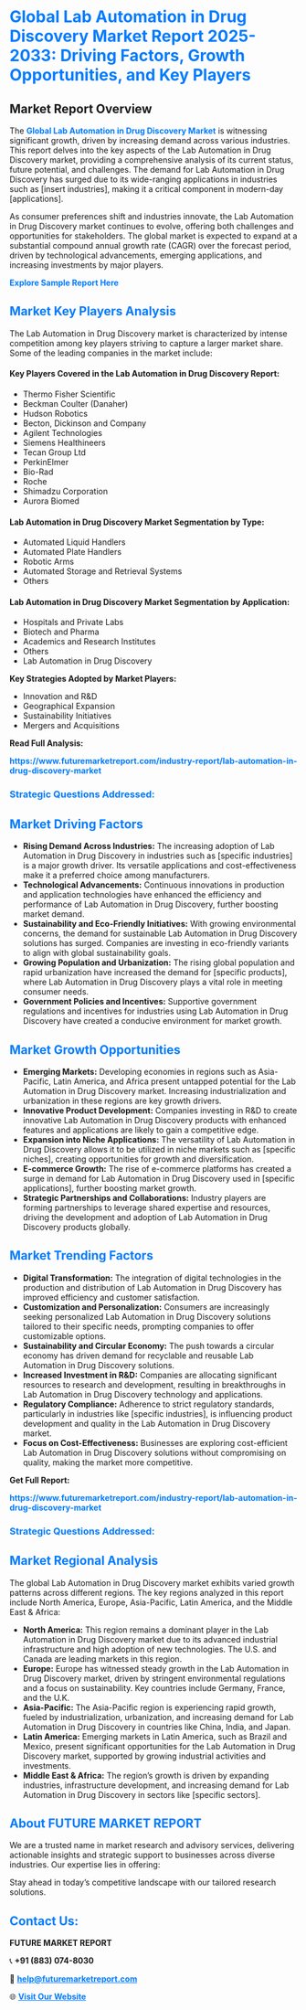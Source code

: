<h1 style="color: #007BFF;">Global Lab Automation in Drug Discovery Market Report 2025-2033: Driving Factors, Growth Opportunities, and Key Players</h1>

<section id="overview">
<h2>Market Report Overview</h2>
<p>The <a href="https://www.futuremarketreport.com/industry-report/lab-automation-in-drug-discovery-market" style="color: #007BFF; text-decoration: none;"><strong>Global Lab Automation in Drug Discovery Market</strong></a> is witnessing significant growth, driven by increasing demand across various industries. This report delves into the key aspects of the Lab Automation in Drug Discovery market, providing a comprehensive analysis of its current status, future potential, and challenges. The demand for Lab Automation in Drug Discovery has surged due to its wide-ranging applications in industries such as [insert industries], making it a critical component in modern-day [applications].</p>
<p>As consumer preferences shift and industries innovate, the Lab Automation in Drug Discovery market continues to evolve, offering both challenges and opportunities for stakeholders. The global market is expected to expand at a substantial compound annual growth rate (CAGR) over the forecast period, driven by technological advancements, emerging applications, and increasing investments by major players.</p>
</section>

<section id="overview">
<p><a href="https://www.futuremarketreport.com/request-sample/reportId=127395" style="color: #007BFF; text-decoration: none;"><strong>Explore Sample Report Here</strong></a></p>
</section>

<section id="key-players">
<h2 style="color: #007BFF;">Market Key Players Analysis</h2>
<p>The Lab Automation in Drug Discovery market is characterized by intense competition among key players striving to capture a larger market share. Some of the leading companies in the market include:</p>
<h4>Key Players Covered in the Lab Automation in Drug Discovery Report:</h4>
<ul><li>Thermo Fisher Scientific</li><li>Beckman Coulter (Danaher)</li><li>Hudson Robotics</li><li>Becton, Dickinson and Company</li><li>Agilent Technologies</li><li>Siemens Healthineers</li><li>Tecan Group Ltd</li><li>PerkinElmer</li><li>Bio-Rad</li><li>Roche</li><li>Shimadzu Corporation</li><li>Aurora Biomed</li></ul>
<h4>Lab Automation in Drug Discovery Market Segmentation by Type:</h4>
<ul><li>Automated Liquid Handlers</li><li>Automated Plate Handlers</li><li>Robotic Arms</li><li>Automated Storage and Retrieval Systems</li><li>Others</li></ul>

<h4>Lab Automation in Drug Discovery Market Segmentation by Application:</h4>
<ul><li>Hospitals and Private Labs</li><li>Biotech and Pharma</li><li>Academics and Research Institutes</li><li>Others</li><li>Lab Automation in Drug Discovery</li></ul>
<p><strong>Key Strategies Adopted by Market Players:</strong></p>
<ul>
<li>Innovation and R&D</li>
<li>Geographical Expansion</li>
<li>Sustainability Initiatives</li>
<li>Mergers and Acquisitions</li>
</ul>
</section>

<section>
<p><strong>Read Full Analysis: </strong></p><a href="https://www.futuremarketreport.com/industry-report/lab-automation-in-drug-discovery-market" style="color: #007BFF; text-decoration: none;"><strong>https://www.futuremarketreport.com/industry-report/lab-automation-in-drug-discovery-market</strong></a>
<h3 style="color: #007BFF;">Strategic Questions Addressed:</h3>
</section>

<section id="driving-factors">
<h2 style="color: #007BFF;">Market Driving Factors</h2>
<ul>
<li><strong>Rising Demand Across Industries:</strong> The increasing adoption of Lab Automation in Drug Discovery in industries such as [specific industries] is a major growth driver. Its versatile applications and cost-effectiveness make it a preferred choice among manufacturers.</li>
<li><strong>Technological Advancements:</strong> Continuous innovations in production and application technologies have enhanced the efficiency and performance of Lab Automation in Drug Discovery, further boosting market demand.</li>
<li><strong>Sustainability and Eco-Friendly Initiatives:</strong> With growing environmental concerns, the demand for sustainable Lab Automation in Drug Discovery solutions has surged. Companies are investing in eco-friendly variants to align with global sustainability goals.</li>
<li><strong>Growing Population and Urbanization:</strong> The rising global population and rapid urbanization have increased the demand for [specific products], where Lab Automation in Drug Discovery plays a vital role in meeting consumer needs.</li>
<li><strong>Government Policies and Incentives:</strong> Supportive government regulations and incentives for industries using Lab Automation in Drug Discovery have created a conducive environment for market growth.</li>
</ul>
</section>

<section id="growth-opportunities">
<h2 style="color: #007BFF;">Market Growth Opportunities</h2>
<ul>
<li><strong>Emerging Markets:</strong> Developing economies in regions such as Asia-Pacific, Latin America, and Africa present untapped potential for the Lab Automation in Drug Discovery market. Increasing industrialization and urbanization in these regions are key growth drivers.</li>
<li><strong>Innovative Product Development:</strong> Companies investing in R&D to create innovative Lab Automation in Drug Discovery products with enhanced features and applications are likely to gain a competitive edge.</li>
<li><strong>Expansion into Niche Applications:</strong> The versatility of Lab Automation in Drug Discovery allows it to be utilized in niche markets such as [specific niches], creating opportunities for growth and diversification.</li>
<li><strong>E-commerce Growth:</strong> The rise of e-commerce platforms has created a surge in demand for Lab Automation in Drug Discovery used in [specific applications], further boosting market growth.</li>
<li><strong>Strategic Partnerships and Collaborations:</strong> Industry players are forming partnerships to leverage shared expertise and resources, driving the development and adoption of Lab Automation in Drug Discovery products globally.</li>
</ul>
</section>

<section id="trending-factors">
<h2 style="color: #007BFF;">Market Trending Factors</h2>
<ul>
<li><strong>Digital Transformation:</strong> The integration of digital technologies in the production and distribution of Lab Automation in Drug Discovery has improved efficiency and customer satisfaction.</li>
<li><strong>Customization and Personalization:</strong> Consumers are increasingly seeking personalized Lab Automation in Drug Discovery solutions tailored to their specific needs, prompting companies to offer customizable options.</li>
<li><strong>Sustainability and Circular Economy:</strong> The push towards a circular economy has driven demand for recyclable and reusable Lab Automation in Drug Discovery solutions.</li>
<li><strong>Increased Investment in R&D:</strong> Companies are allocating significant resources to research and development, resulting in breakthroughs in Lab Automation in Drug Discovery technology and applications.</li>
<li><strong>Regulatory Compliance:</strong> Adherence to strict regulatory standards, particularly in industries like [specific industries], is influencing product development and quality in the Lab Automation in Drug Discovery market.</li>
<li><strong>Focus on Cost-Effectiveness:</strong> Businesses are exploring cost-efficient Lab Automation in Drug Discovery solutions without compromising on quality, making the market more competitive.</li>
</ul>
</section>

<section>
<p><strong>Get Full Report: </strong></p><a href="https://www.futuremarketreport.com/industry-report/lab-automation-in-drug-discovery-market" style="color: #007BFF; text-decoration: none;"><strong>https://www.futuremarketreport.com/industry-report/lab-automation-in-drug-discovery-market</strong></a>
<h3 style="color: #007BFF;">Strategic Questions Addressed:</h3>
</section>


<section id="regional-analysis">
<h2 style="color: #007BFF;">Market Regional Analysis</h2>
<p>The global Lab Automation in Drug Discovery market exhibits varied growth patterns across different regions. The key regions analyzed in this report include North America, Europe, Asia-Pacific, Latin America, and the Middle East & Africa:</p>
<ul>
<li><strong>North America:</strong> This region remains a dominant player in the Lab Automation in Drug Discovery market due to its advanced industrial infrastructure and high adoption of new technologies. The U.S. and Canada are leading markets in this region.</li>
<li><strong>Europe:</strong> Europe has witnessed steady growth in the Lab Automation in Drug Discovery market, driven by stringent environmental regulations and a focus on sustainability. Key countries include Germany, France, and the U.K.</li>
<li><strong>Asia-Pacific:</strong> The Asia-Pacific region is experiencing rapid growth, fueled by industrialization, urbanization, and increasing demand for Lab Automation in Drug Discovery in countries like China, India, and Japan.</li>
<li><strong>Latin America:</strong> Emerging markets in Latin America, such as Brazil and Mexico, present significant opportunities for the Lab Automation in Drug Discovery market, supported by growing industrial activities and investments.</li>
<li><strong>Middle East & Africa:</strong> The region’s growth is driven by expanding industries, infrastructure development, and increasing demand for Lab Automation in Drug Discovery in sectors like [specific sectors].</li>
</ul>
</section>

<footer>
<h2 style="color: #007BFF;">About FUTURE MARKET REPORT</h2>
<p>We are a trusted name in market research and advisory services, delivering actionable insights and strategic support to businesses across diverse industries. Our expertise lies in offering:</p>

<p>Stay ahead in today’s competitive landscape with our tailored research solutions.</p>

<h2 style="color: #007BFF;">Contact Us:</h2>
<p><strong>FUTURE MARKET REPORT</strong></p>
<p>📞 <strong>+91 (883) 074-8030</strong></p>
<p>📧 <strong><a href="mailto:help@futuremarketreport.com" style="color: #007BFF;">help@futuremarketreport.com</a></strong></p>
<p>🌐 <strong><a href="https://www.futuremarketreport.com/" style="color: #007BFF;">Visit Our Website</a></strong></p>
</footer>